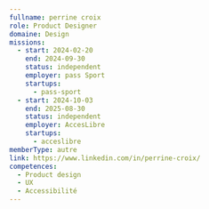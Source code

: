 ```yaml
---
fullname: perrine croix
role: Product Designer
domaine: Design
missions:
  - start: 2024-02-20
    end: 2024-09-30
    status: independent
    employer: pass Sport
    startups:
      - pass-sport
  - start: 2024-10-03
    end: 2025-08-30
    status: independent
    employer: AccesLibre
    startups:
      - acceslibre
memberType: autre
link: https://www.linkedin.com/in/perrine-croix/
competences:
  - Product design
  - UX
  - Accessibilité
---
```

